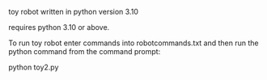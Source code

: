 toy robot written in python version 3.10

requires python 3.10 or above.


To run toy robot enter commands into robotcommands.txt and then run the python command from the command prompt:

python toy2.py
